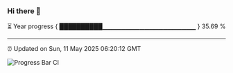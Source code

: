 ### Hi there 👋

⏳ Year progress { ██████████▁▁▁▁▁▁▁▁▁▁▁▁▁▁▁▁▁▁▁▁ } 35.69 %

---

⏰ Updated on Sun, 11 May 2025 06:20:12 GMT

![Progress Bar CI](https://github.com/liununu/liununu/workflows/Progress%20Bar%20CI/badge.svg)
